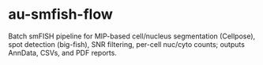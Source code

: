 # au-smfish-flow
Batch smFISH pipeline for MIP-based cell/nucleus segmentation (Cellpose), spot detection (big-fish), SNR filtering, per-cell nuc/cyto counts; outputs AnnData, CSVs, and PDF reports.
